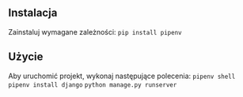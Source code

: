 ## Instalacja

Zainstaluj wymagane zależności:
    ```
    pip install pipenv
    ```

## Użycie

Aby uruchomić projekt, wykonaj następujące polecenia:
    ```
    pipenv shell
    ```
    ```
    pipenv install django
    ```
    ```
    python manage.py runserver
    ```
